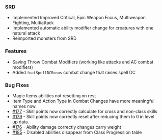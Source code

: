 
### SRD
- Implemented Improved Critical, Epic Weapon Focus, Multiweapon Fighting, Multiattack
- Implemented automatic ability modifier change for creatures with one natural attack
- Reimported monsters from SRD

### Features
- Saving Throw Combat Modifiers (working like attacks and AC combat modifiers)
- Added `featSpellDCBonus` combat change that raises spell DC

### Bug Fixes
- Magic Items abilities not resetting on rest
- Item Type and Action Type in Combat Changes have more meaningful names now.
- [#177](https://github.com/Rughalt/D35E/issues/177) - Skill points now correctly calculate for cross and non-class skills
- [#179](https://github.com/Rughalt/D35E/issues/179) - Skill points now correctly reset after reducing them to 0 in level up data.
- [#176](https://github.com/Rughalt/D35E/issues/176) - Ability damage correctly changes carry weight
- [#185](https://github.com/Rughalt/D35E/issues/185) - Disabled abilities disappear from Class Progression table